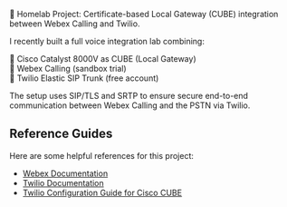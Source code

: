 
🚀 Homelab Project: Certificate-based Local Gateway (CUBE) integration between Webex Calling and Twilio.

I recently built a full voice integration lab combining:  

🔹 Cisco Catalyst 8000V as CUBE (Local Gateway)  
🔹 Webex Calling (sandbox trial)  
🔹 Twilio Elastic SIP Trunk (free account)  

The setup uses SIP/TLS and SRTP to ensure secure end-to-end communication between Webex Calling and the PSTN via Twilio.  

## Reference Guides

Here are some helpful references for this project:

- [Webex Documentation](https://help.webex.com/en-us/article/jr1i3r/Configure-Local-Gateway-on-Cisco-IOS-XE-for-Webex-Calling#configure-cert-based-trunk)
- [Twilio Documentation](https://www.twilio.com/docs/sip-trunking)
- [Twilio Configuration Guide for Cisco CUBE](https://www.twilio.com/en-us/blog/secure-elastic-sip-trunks)

